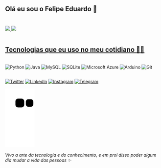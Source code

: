 
## Olá eu sou o Felipe Eduardo 👋 <br><br>


<div align="left">
  <a href="https://github.com/Mayhem-eng">
  <img height="180em" src="https://github-readme-stats.vercel.app/api?username=Mayhem-eng&show_icons=true&theme=radical&include_all_commits=true&count_private=true"/>
  <img height="180em" src="https://github-readme-stats.vercel.app/api/top-langs/?username=Mayhem-eng&layout=compact&langs_count=7&theme=radical"/>
</div><br>

## Tecnologias que eu uso no meu cotidiano 👨‍💻 

<div style="display: inline-block"><br/>
  <img align="center" alt="Python" height="30" width="40" src="https://cdn.jsdelivr.net/gh/devicons/devicon/icons/python/python-original.svg"/>
        <img align="center" alt="Java" height="30" width="40" src="https://cdn.jsdelivr.net/gh/devicons/devicon/icons/java/java-original.svg"/>
            <img align="center" alt="MySQL" height="30" width="40" src="https://cdn.jsdelivr.net/gh/devicons/devicon/icons/mysql/mysql-original.svg"/>
                <img align="center" alt="SQLite" height="30" width="40" src="https://cdn.jsdelivr.net/gh/devicons/devicon/icons/sqlite/sqlite-original.svg"/>
                    <img align="center" alt="Microsoft Azure" height="30" width="40" src="https://cdn.jsdelivr.net/gh/devicons/devicon/icons/azure/azure-original.svg"/>
                       <img align="center" alt="Arduino" height="30" width="40"  src="https://cdn.jsdelivr.net/gh/devicons/devicon/icons/arduino/arduino-original.svg"/>
                        <img align="center" alt="Git" height="30" width="40"  src="https://cdn.jsdelivr.net/gh/devicons/devicon/icons/git/git-original.svg" />
 
</div>
<br/>

##

[![Twitter](https://img.shields.io/badge/Twitter-1DA1F2?style=for-the-badge&logo=twitter&logoColor=white)](https://twitter.com/feehGarx?t=RevK-p-xoW48qOjCZThcDA&s=08)
[![LinkedIn](https://img.shields.io/badge/LinkedIn-0077B5?style=for-the-badge&logo=linkedin&logoColor=white)](https://www.linkedin.com/in/felipe-eduardo-1b7490220)
[![Instagram](https://img.shields.io/badge/Instagram-E4405F?style=for-the-badge&logo=instagram&logoColor=white)](https://instagram.com/feh_garx)
[![Telegram](https://img.shields.io/badge/Telegram-2CA5E0?style=for-the-badge&logo=telegram&logoColor=white)](https://t.me/feh_garx)

![Snake animation](https://github.com/rafaballerini/rafaballerini/blob/output/github-contribution-grid-snake.svg) <br>

<em>Vivo a arte da tecnologia e do conhecimento, e em prol disso poder algum dia mudar a vida das pessoas ✨</em>

